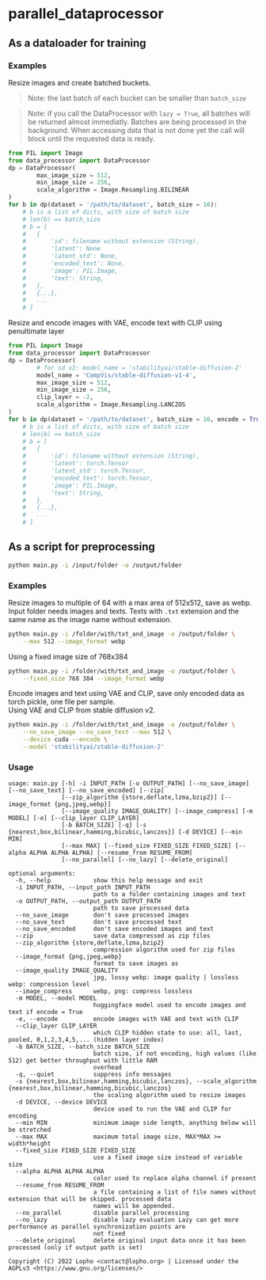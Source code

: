 <!--
Copyright (C) 2022  Lopho <contact@lopho.org>

This program is free software: you can redistribute it and/or modify
it under the terms of the GNU Affero General Public License as published
by the Free Software Foundation, either version 3 of the License, or
(at your option) any later version.

This program is distributed in the hope that it will be useful,
but WITHOUT ANY WARRANTY; without even the implied warranty of
MERCHANTABILITY or FITNESS FOR A PARTICULAR PURPOSE.  See the
GNU Affero General Public License for more details.

You should have received a copy of the GNU Affero General Public License
along with this program.  If not, see <https://www.gnu.org/licenses/>.
-->

# parallel_dataprocessor

## As a dataloader for training

### Examples
Resize images and create batched buckets.
> Note: the last batch of each bucket can be smaller than `batch_size`

> Note: if you call the DataProcessor with `lazy = True`, all batches will be returned almost immediatly. Batches are being processed in the background. When accessing data that is not done yet the call will block until the requested data is ready.
```py
from PIL import Image
from data_processor import DataProcessor
dp = DataProcessor(
        max_image_size = 512,
        min_image_size = 256,
        scale_algorithm = Image.Resampling.BILINEAR
)
for b in dp(dataset = '/path/to/dataset', batch_size = 16):
    # b is a list of dicts, with size of batch size
    # len(b) == batch_size
    # b = [
    #   {
    #       'id': filename without extension (String),
    #       'latent': None
    #       'latent_std': None,
    #       'encoded_text': None,
    #       'image': PIL.Image,
    #       'text': String,
    #   },
    #   {...},
    #   ...
    # ]
```
Resize and encode images with VAE, encode text with CLIP using penultimate layer
```py
from PIL import Image
from data_processor import DataProcessor
dp = DataProcessor(
        # for sd v2: model_name = 'stabilityai/stable-diffusion-2'
        model_name = 'CompVis/stable-diffusion-v1-4',
        max_image_size = 512,
        min_image_size = 256,
        clip_layer = -2,
        scale_algorithm = Image.Resampling.LANCZOS
)
for b in dp(dataset = '/path/to/dataset', batch_size = 16, encode = True):
    # b is a list of dicts, with size of batch size
    # len(b) == batch_size
    # b = [
    #   {
    #       'id': filename without extension (String),
    #       'latent': torch.Tensor
    #       'latent_std': torch.Tensor,
    #       'encoded_text': torch.Tensor,
    #       'image': PIL.Image,
    #       'text': String,
    #   },
    #   {...},
    #   ...
    # ]
```

## As a script for preprocessing
```sh
python main.py -i /input/folder -o /output/folder
```

### Examples
Resize images to multiple of 64 with a max area of 512x512, save as webp.\
Input folder needs images and texts. Texts with `.txt` extension and the same
name as the image name without extension.
```sh
python main.py -i /folder/with/txt_and_image -o /output/folder \
    --max 512 --image_format webp
```
Using a fixed image size of 768x384
```sh
python main.py -i /folder/with/txt_and_image -o /output/folder \
    --fixed_size 768 384 --image_format webp
```
Encode images and text using VAE and CLIP, save only encoded data as torch pickle, one file per sample.\
Using VAE and CLIP from stable diffusion v2.
```sh
python main.py -i /folder/with/txt_and_image -o /output/folder \
    --no_save_image --no_save_text --max 512 \
    --device cuda --encode \
    --model 'stabilityai/stable-diffusion-2'
```

### Usage
```
usage: main.py [-h] -i INPUT_PATH [-o OUTPUT_PATH] [--no_save_image] [--no_save_text] [--no_save_encoded] [--zip]
               [--zip_algorithm {store,deflate,lzma,bzip2}] [--image_format {png,jpeg,webp}]
               [--image_quality IMAGE_QUALITY] [--image_compress] [-m MODEL] [-e] [--clip_layer CLIP_LAYER]
               [-b BATCH_SIZE] [-q] [-s {nearest,box,bilinear,hamming,bicubic,lanczos}] [-d DEVICE] [--min MIN]
               [--max MAX] [--fixed_size FIXED_SIZE FIXED_SIZE] [--alpha ALPHA ALPHA ALPHA] [--resume_from RESUME_FROM]
               [--no_parallel] [--no_lazy] [--delete_original]

optional arguments:
  -h, --help            show this help message and exit
  -i INPUT_PATH, --input_path INPUT_PATH
                        path to a folder containing images and text
  -o OUTPUT_PATH, --output_path OUTPUT_PATH
                        path to save processed data
  --no_save_image       don't save processed images
  --no_save_text        don't save processed text
  --no_save_encoded     don't save encoded images and text
  --zip                 save data compressed as zip files
  --zip_algorithm {store,deflate,lzma,bzip2}
                        compression algorithm used for zip files
  --image_format {png,jpeg,webp}
                        format to save images as
  --image_quality IMAGE_QUALITY
                        jpg, lossy webp: image quality | lossless webp: compression level
  --image_compress      webp, png: compress lossless
  -m MODEL, --model MODEL
                        huggingface model used to encode images and text if encode = True
  -e, --encode          encode images with VAE and text with CLIP
  --clip_layer CLIP_LAYER
                        which CLIP hidden state to use: all, last, pooled, 0,1,2,3,4,5,... (hidden layer index)
  -b BATCH_SIZE, --batch_size BATCH_SIZE
                        batch size, if not encoding, high values (like 512) get better throughput with little RAM
                        overhead
  -q, --quiet           suppress info messages
  -s {nearest,box,bilinear,hamming,bicubic,lanczos}, --scale_algorithm {nearest,box,bilinear,hamming,bicubic,lanczos}
                        the scaling algorithm used to resize images
  -d DEVICE, --device DEVICE
                        device used to run the VAE and CLIP for encoding
  --min MIN             minimum image side length, anything below will be stretched
  --max MAX             maximum total image size, MAX*MAX >= width*height
  --fixed_size FIXED_SIZE FIXED_SIZE
                        use a fixed image size instead of variable size
  --alpha ALPHA ALPHA ALPHA
                        color used to replace alpha channel if present
  --resume_from RESUME_FROM
                        a file containing a list of file names without extension that will be skipped. processed data
                        names will be appended.
  --no_parallel         disable parallel processing
  --no_lazy             disable lazy evaluation Lazy can get more performance as parallel synchronization points are
                        not fixed
  --delete_original     delete original input data once it has been processed (only if output path is set)

Copyright (C) 2022 Lopho <contact@lopho.org> | Licensed under the AGPLv3 <https://www.gnu.org/licenses/>
```

